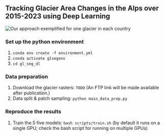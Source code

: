## Tracking Glacier Area Changes in the Alps over 2015-2023 using Deep Learning

![](./data/gif/one_glacier_per_country.gif "Our approach exemplified for one glacier in each country")

### Set up the python environment
1. `conda env create -f environment.yml`  
2. `conda activate glsegenv`  
3. `cd gl_seg_dl`

### Data preparation

1. Download the glacier rasters: `TODO` (An FTP link will be made available after publication.)
2. Data split & patch sampling: `python main_data_prep.py`

### Reproduce the results
1. Train the 5 five models: `bash scripts/train.sh` (by default it runs on a single GPU; check the bash script for running on multiple GPUs)
